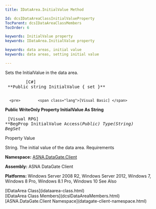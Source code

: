 ```yaml
---
title: IDataArea.InitialValue Method

Id: dcsIDataAreaClassInitialValueProperty
TocParent: dcsIDataAreaClassMembers
TocOrder: 6

keywords: InitialValue property
keywords: IDataArea.InitialValue property

keywords: data areas, initial value
keywords: data areas, setting initial value

---
```


Sets the InitialValue in the data area.
<pre>        <span class="lang">[C#]</span>
 **Public string InitialValue { set }** 
      </pre>
      <pre>        <span class="lang">[Visual Basic] </span>
 **Public WriteOnly Property InitialValue As String** 
      </pre>
      <pre class="prettyprint">
        <span class="lang">[Visual RPG]</span>
 **BegProp InitialValue Access(*Public) Type(*String) 
   BegSet** 
      </pre>

Property Value

String. The initial value of the data area. 
Requirements

**Namespace:** [ASNA.DataGate.Client](datagate-client-namespace.html) 

**Assembly:** ASNA DataGate Client

**Platforms:** Windows Server 2008 R2, Windows Server 2012, Windows 7, Windows 8 Pro, Windows 8.1 Pro, Windows 10
See Also

<dl />
      [IDataArea Class](idataarea-class.html)
      <br />
      [IDataArea Class Members](dcsIDataAreaMembers.html)
      <br />
      [ASNA.DataGate.Client Namespace](datagate-client-namespace.html)

